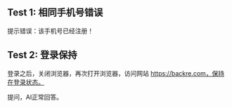

## Test 1: 相同手机号错误

提示错误：该手机号已经注册！


## Test 2: 登录保持

登录之后，关闭浏览器，再次打开浏览器，访问网站 https://backre.com，保持在登录状态。

提问，AI正常回答。



